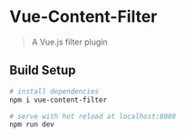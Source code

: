 # Vue-Content-Filter

> A Vue.js filter plugin

## Build Setup

```bash
# install dependencies
npm i vue-content-filter

# serve with hot reload at localhost:8080
npm run dev

```


